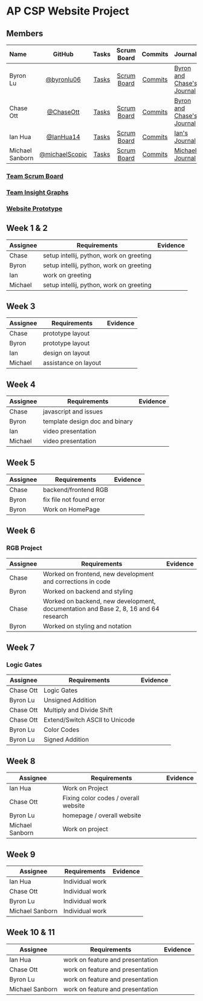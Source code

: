 # AP CSP Website Project

## Members
| Name| GitHub      | Tasks         | Scrum Board   | Commits       | Journal |
|    :---     |    :----:   |     :---:     | :---:         | :---:         |   :---        |
| Byron Lu      |       [@byronlu06](https://github.com/byronlu06)      |       [Tasks](https://github.com/byronlu06/flask_portfolio/issues)      |        [Scrum Board](https://github.com/byronlu06/flask_portfolio/projects/1)     |      [Commits](https://github.com/byronlu06/flask_portfolio/commits/main?author=byronlu06)        |      [Byron and Chase's Journal](https://docs.google.com/document/d/1hiMOqhQTmJGTgKJEy1R_7JWktAQJBVpXeyeKn1s1P54/edit)     |
| Chase Ott     |       [@ChaseOtt](https://github.com/ChaseOtt)        |       [Tasks](https://github.com/byronlu06/flask_portfolio/issues)        |        [Scrum Board](https://github.com/byronlu06/flask_portfolio/projects/1)     |       [Commits](https://github.com/byronlu06/flask_portfolio/commits/main?author=ChaseOtt)      |        [Byron and Chase's Journal](https://docs.google.com/document/d/1hiMOqhQTmJGTgKJEy1R_7JWktAQJBVpXeyeKn1s1P54/edit)      |
| Ian Hua       |       [@IanHua14](https://github.com/IanHua14)        |       [Tasks](https://github.com/byronlu06/flask_portfolio/issues)        |        [Scrum Board](https://github.com/byronlu06/flask_portfolio/projects/1)     |      [Commits](https://github.com/byronlu06/flask_portfolio/commits/main?author=IanHua14)     |       [Ian's Journal](https://docs.google.com/document/d/1LyGa4e3WyeublzA5xwowL1aHKP0PfnImbKf3UBsEHR4/edit)      |
| Michael Sanborn        |       [@michaelScopic](https://github.com/michaelScopic)      |       [Tasks](https://github.com/byronlu06/flask_portfolio/issues)      |        [Scrum Board](https://github.com/byronlu06/flask_portfolio/projects/1)     |       [Commits](https://github.com/byronlu06/flask_portfolio/commits/main?author=michaelScopic)        |      [Michael's Journal](https://docs.google.com)     |

### [Team Scrum Board](https://github.com/byronlu06/flask_portfolio/projects/1)
### [Team Insight Graphs](https://github.com/byronlu06/flask_portfolio/graphs/contributors)
### [Website Prototype](https://www.figma.com/file/2Be2nAm0tM2Fkvxm0iZiVR/Website-Prototype?node-id=0%3A1)
## Week 1 & 2

| Assignee | Requirements             | Evidence                                                                                                |
| -------- | ------------------------ | ------------------------------------------------------------------------------------------------------- |
| Chase | setup intellij, python, work on greeting   |  |
| Byron      | setup intellij, python, work on greeting|                                                                                              |
| Ian   |   work on greeting     |  |
| Michael   |  setup intellij, python, work on greeting     |  |

## Week 3

| Assignee | Requirements             | Evidence                                                                                                |
| -------- | ------------------------ | ------------------------------------------------------------------------------------------------------- |
| Chase | prototype layout    |  |
| Byron      | prototype layout |                                                                                              |
| Ian   |   design on layout       |  |
| Michael   |  assistance on layout     |  |

## Week 4

| Assignee | Requirements             | Evidence                                                                                                |
| -------- | ------------------------ | ------------------------------------------------------------------------------------------------------- |
| Chase | javascript and issues    |  |
| Byron      | template design doc and binary |                                                                                              |
| Ian   |   video presentation       |  |
| Michael   |  video presentation      |  |

## Week 5

| Assignee | Requirements             | Evidence                                                                                                |
| -------- | ------------------------ | ------------------------------------------------------------------------------------------------------- |
| Chase | backend/frontend RGB     |  |
| Byron      | fix file not found error |                                                                                              |
| Byron    | Work on HomePage         |  |


## Week 6

### RGB Project

| Assignee | Requirements                                                                        | Evidence                                                                                                                                                                                                                                                             |
| -------- | ----------------------------------------------------------------------------------- | -------------------------------------------------------------------------------------------------------------------------------------------------------------------------------------------------------------------------------------------------------------------- |
| Chase   | Worked on frontend, new development and corrections in code                         |                                                                                                                                                        |
| Byron    | Worked on backend and styling                                                       |                                                      |
| Chase   | Worked on backend, new development, documentation and Base 2, 8, 16 and 64 research |                                   |
| Byron   | Worked on styling and notation                                                |  |

 
## Week 7

### Logic Gates

| Assignee | Requirements                                                                        | Evidence                                                                                                                                                                                                                                                             |
| -------- | ----------------------------------------------------------------------------------- | -------------------------------------------------------------------------------------------------------------------------------------------------------------------------------------------------------------------------------------------------------------------- |
| Chase Ott    | Logic Gates    |                                                                                                                                                                 |
| Byron Lu     | Unsigned Addition       |                                                          |
| Chase Ott   | Multiply and Divide Shift |                                   |
| Chase Ott   | Extend/Switch ASCII to Unicode |  |
| Byron Lu | Color Codes | |
| Byron Lu | Signed Addition | |

## Week 8

| Assignee | Requirements | Evidence                                                                                                                                             
| -------- | --------------------------- | ------------------------- |
| Ian Hua    | Work on Project   |  |                   
| Chase Ott   | Fixing color codes / overall website | |
| Byron Lu   | homepage / overall website | |
| Michael Sanborn | Work on project|  |

## Week 9

| Assignee | Requirements | Evidence                                                                                                                                             
| -------- | --------------------------- | ------------------------- |
| Ian Hua    |  Individual work  |  |                   
| Chase Ott   | Individual work | |
| Byron Lu   | Individual work | |
| Michael Sanborn | Individual work|  |

## Week 10 & 11 

| Assignee | Requirements | Evidence                                                                                                                                             
| -------- | --------------------------- | ------------------------- |
| Ian Hua    |  work on feature and presentation |  |                   
| Chase Ott   | work on feature and presentation  | |
| Byron Lu   | work on feature and presentation  | |
| Michael Sanborn | work on feature and presentation|  |
